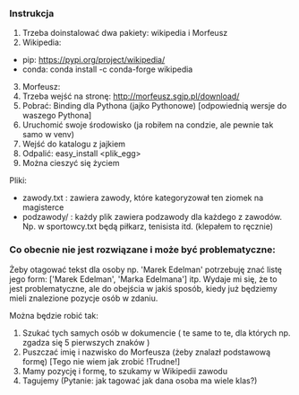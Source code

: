 ### Instrukcja

1. Trzeba doinstalować dwa pakiety: wikipedia i Morfeusz
2. Wikipedia: 
- pip: https://pypi.org/project/wikipedia/
- conda: conda install -c conda-forge wikipedia
3. Morfeusz:
 1. Trzeba wejść na stronę: http://morfeusz.sgjp.pl/download/
 2. Pobrać: Binding dla Pythona (jajko Pythonowe) [odpowiednią wersje do waszego Pythona]
 3. Uruchomić swoje środowisko (ja robiłem na condzie, ale pewnie tak samo w venv)
 4. Wejść do katalogu z jajkiem
 5. Odpalić: easy_install <plik_egg>
4. Można cieszyć się życiem

Pliki:
- zawody.txt : zawiera zawody, które kategoryzował ten ziomek na magisterce
- podzawody/ : każdy plik zawiera podzawody dla każdego z zawodów. Np. w sportowcy.txt będą piłkarz, tenisista itd. (klepałem to ręcznie)

### Co obecnie nie jest rozwiązane i może być problematyczne:

Żeby otagować tekst dla osoby np. 'Marek Edelman' potrzebuję znać listę jego form: ['Marek Edelman', 'Marka Edelmana'] itp. Wydaje mi się, że to jest problematyczne, ale do obejścia w jakiś sposób, kiedy już będziemy mieli znalezione pozycje osób w zdaniu.

Można będzie robić tak:
1. Szukać tych samych osób w dokumencie ( te same to te, dla których np. zgadza się 5 pierwszych znaków )
2. Puszczać imię i nazwisko do Morfeusza (żeby znalazł podstawową formę) [Tego nie wiem jak zrobić !Trudne!]
3. Mamy pozycję i formę, to szukamy w Wikipedii zawodu
4. Tagujemy (Pytanie: jak tagować jak dana osoba ma wiele klas?)